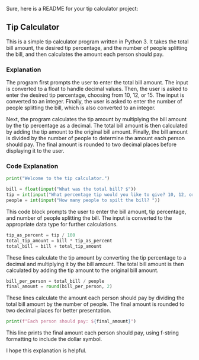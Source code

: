 Sure, here is a README for your tip calculator project:

## Tip Calculator

This is a simple tip calculator program written in Python 3. It takes the total bill amount, the desired tip percentage, and the number of people splitting the bill, and then calculates the amount each person should pay.

### Explanation

The program first prompts the user to enter the total bill amount. The input is converted to a float to handle decimal values. Then, the user is asked to enter the desired tip percentage, choosing from 10, 12, or 15. The input is converted to an integer. Finally, the user is asked to enter the number of people splitting the bill, which is also converted to an integer.

Next, the program calculates the tip amount by multiplying the bill amount by the tip percentage as a decimal. The total bill amount is then calculated by adding the tip amount to the original bill amount. Finally, the bill amount is divided by the number of people to determine the amount each person should pay. The final amount is rounded to two decimal places before displaying it to the user.

### Code Explanation

```python
print("Welcome to the tip calculator.")

bill = float(input("What was the total bill? $"))
tip = int(input("What percentage tip would you like to give? 10, 12, or 15? "))
people = int(input("How many people to spilt the bill? "))
```

This code block prompts the user to enter the bill amount, tip percentage, and number of people splitting the bill. The input is converted to the appropriate data type for further calculations.

```python
tip_as_percent = tip / 100
total_tip_amount = bill * tip_as_percent
total_bill = bill + total_tip_amount
```

These lines calculate the tip amount by converting the tip percentage to a decimal and multiplying it by the bill amount. The total bill amount is then calculated by adding the tip amount to the original bill amount.

```python
bill_per_person = total_bill / people
final_amount = round(bill_per_person, 2)
```

These lines calculate the amount each person should pay by dividing the total bill amount by the number of people. The final amount is rounded to two decimal places for better presentation.

```python
print(f"Each person should pay: ${final_amount}")
```

This line prints the final amount each person should pay, using f-string formatting to include the dollar symbol.

I hope this explanation is helpful.
